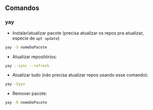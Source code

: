 ## Comandos
### yay
- Instalar/atualizar pacote (precisa atualizar os repos pra atualizar, espécie de  `apt update`)
```bash
yay -S nomeDoPacote
```
- Atualizar repositórios:
```bash
yay --sync --refresh
```
- Atualizar tudo (não precisa atualizar repos usando esse comando):
```bash
yay -Syyu
```
* Remover pacote:
```bash
yay -R nomeDoPacote
```
